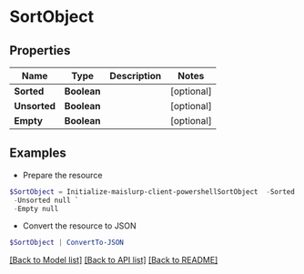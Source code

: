 # SortObject
## Properties

Name | Type | Description | Notes
------------ | ------------- | ------------- | -------------
**Sorted** | **Boolean** |  | [optional] 
**Unsorted** | **Boolean** |  | [optional] 
**Empty** | **Boolean** |  | [optional] 

## Examples

- Prepare the resource
```powershell
$SortObject = Initialize-maislurp-client-powershellSortObject  -Sorted null `
 -Unsorted null `
 -Empty null
```

- Convert the resource to JSON
```powershell
$SortObject | ConvertTo-JSON
```

[[Back to Model list]](../README#documentation-for-models) [[Back to API list]](../README#documentation-for-api-endpoints) [[Back to README]](../README)

